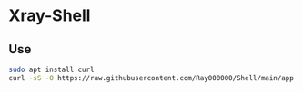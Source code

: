 # Xray-Shell
## Use
```bash
sudo apt install curl
curl -sS -O https://raw.githubusercontent.com/Ray000000/Shell/main/app.sh && chmod +x app.sh && sudo ./app.sh
```
